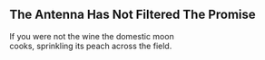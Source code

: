 The Antenna Has Not Filtered The Promise
----------------------------------------
If you were not the wine the domestic moon  
cooks, sprinkling its peach across the field.  
